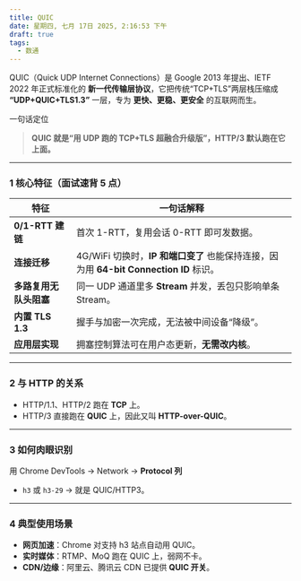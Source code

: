 ```yaml
---
title: QUIC
date: 星期四, 七月 17日 2025, 2:16:53 下午
draft: true
tags:
  - 数通
---
```

QUIC（Quick UDP Internet Connections）是 Google 2013 年提出、IETF 2022 年正式标准化的 **新一代传输层协议**，它把传统“TCP+TLS”两层栈压缩成 **“UDP+QUIC+TLS1.3”** 一层，专为 **更快、更稳、更安全** 的互联网而生。

一句话定位  
> **QUIC 就是“用 UDP 跑的 TCP+TLS 超融合升级版”，HTTP/3 默认跑在它上面。**

---

### 1 核心特征（面试速背 5 点）
| 特征 | 一句话解释 |
|---|---|
| **0/1-RTT 建链** | 首次 1-RTT，复用会话 0-RTT 即可发数据。 |
| **连接迁移** | 4G/WiFi 切换时，**IP 和端口变了** 也能保持连接，因为用 **64-bit Connection ID** 标识。 |
| **多路复用无队头阻塞** | 同一 UDP 通道里多 **Stream** 并发，丢包只影响单条 Stream。 |
| **内置 TLS 1.3** | 握手与加密一次完成，无法被中间设备“降级”。 |
| **应用层实现** | 拥塞控制算法可在用户态更新，**无需改内核**。 |

---

### 2 与 HTTP 的关系
- HTTP/1.1、HTTP/2 跑在 **TCP** 上。  
- HTTP/3 直接跑在 **QUIC** 上，因此又叫 **HTTP-over-QUIC**。

---

### 3 如何肉眼识别
用 Chrome DevTools → Network → **Protocol 列**  
- `h3` 或 `h3-29` → 就是 QUIC/HTTP3。

---

### 4 典型使用场景
- **网页加速**：Chrome 对支持 h3 站点自动用 QUIC。  
- **实时媒体**：RTMP、MoQ 跑在 QUIC 上，弱网不卡。  
- **CDN/边缘**：阿里云、腾讯云 CDN 已提供 **QUIC 开关**。